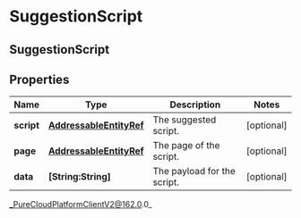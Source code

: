 # SuggestionScript

## SuggestionScript

## Properties

|Name | Type | Description | Notes|
|------------ | ------------- | ------------- | -------------|
| **script** | [**AddressableEntityRef**](AddressableEntityRef) | The suggested script. | [optional] |
| **page** | [**AddressableEntityRef**](AddressableEntityRef) | The page of the script. | [optional] |
| **data** | **[String:String]** | The payload for the script. | [optional] |



_PureCloudPlatformClientV2@162.0.0_
